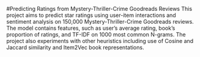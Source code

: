 #Predicting Ratings from Mystery-Thriller-Crime Goodreads Reviews
This project aims to predict star ratings using user-item interactions and sentiment analysis on 150,000 Mystery-Thriller-Crime Goodreads reviews. 
The model contains features, such as user’s average rating, book’s proportion of ratings, and TF-IDF on 1000 most common N-grams. The project also experiments with other heuristics including use of Cosine and Jaccard similarity and Item2Vec book representations.
